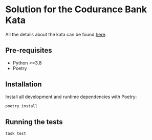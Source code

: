 # Solution for the Codurance Bank Kata

All the details about the kata can be found [here](https://www.codurance.com/katas/bank).

## Pre-requisites

* Python >=3.8
* Poetry

## Installation

Install all development and runtime dependencies with Poetry:

```bash
poetry install
```

## Running the tests

```bash
task test
```
